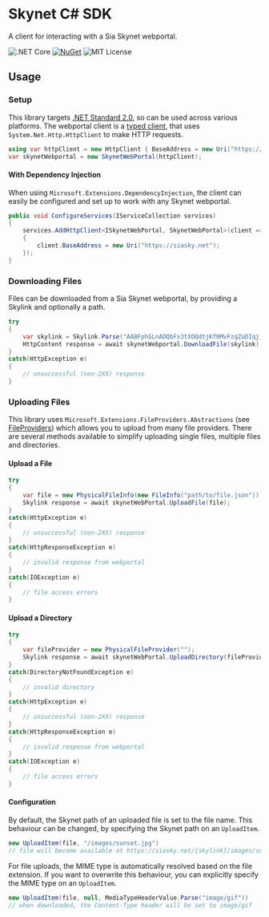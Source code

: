 # Skynet C# SDK

A client for interacting with a Sia Skynet webportal.

![.NET Core](https://github.com/drmathias/csharp-skynet/workflows/.NET%20Core/badge.svg?branch=master) [![NuGet](https://img.shields.io/nuget/v/Sia.Skynet)](https://www.nuget.org/packages/Sia.Skynet/) ![MIT License](https://img.shields.io/github/license/drmathias/csharp-skynet)

## Usage

### Setup

This library targets [.NET Standard 2.0](https://docs.microsoft.com/en-us/dotnet/standard/net-standard#net-implementation-support), so can be used across various platforms. The webportal client is a [typed client](https://docs.microsoft.com/en-us/aspnet/core/fundamentals/http-requests#typed-clients), that uses `System.Net.Http.HttpClient` to make HTTP requests.

```csharp
using var httpClient = new HttpClient { BaseAddress = new Uri("https://siasky.net") };
var skynetWebportal = new SkynetWebPortal(httpClient);
```

#### With Dependency Injection

When using `Microsoft.Extensions.DependencyInjection`, the client can easily be configured and set up to work with any Skynet webportal.

```csharp
public void ConfigureServices(IServiceCollection services)
{
    services.AddHttpClient<ISkynetWebPortal, SkynetWebPortal>(client =>
    {
        client.BaseAddress = new Uri("https://siasky.net");
    });
}
```

### Downloading Files

Files can be downloaded from a Sia Skynet webportal, by providing a Skylink and optionally a path.

```csharp
try
{
    var skylink = Skylink.Parse("AABFphGLnADQbFx3tXOQdtjKf0MvFzqZoDIqj_VaebkqcA");
    HttpContent response = await skynetWebportal.DownloadFile(skylink);
}
catch(HttpException e)
{
    // unsuccessful (non-2XX) response
}
```

### Uploading Files

This library uses `Microsoft.Extensions.FileProviders.Abstractions` (see [FileProviders](https://docs.microsoft.com/en-us/aspnet/core/fundamentals/file-providers)) which allows you to upload from many file providers. There are several methods available to simplify uploading single files, multiple files and directories.

#### Upload a File

```csharp
try
{
    var file = new PhysicalFileInfo(new FileInfo("path/to/file.json"));
    Skylink response = await skynetWebPortal.UploadFile(file);
}
catch(HttpException e)
{
    // unsuccessful (non-2XX) response
}
catch(HttpResponseException e)
{
    // invalid response from webportal
}
catch(IOException e)
{
    // file access errors
}
```

#### Upload a Directory

```csharp
try
{
    var fileProvider = new PhysicalFileProvider("");
    Skylink response = await skynetWebPortal.UploadDirectory(fileProvider, "directory/to/upload", recurse: true);
}
catch(DirectoryNotFoundException e)
{
    // invalid directory
}
catch(HttpException e)
{
    // unsuccessful (non-2XX) response
}
catch(HttpResponseException e)
{
    // invalid response from webportal
}
catch(IOException e)
{
    // file access errors
}
```

#### Configuration

By default, the Skynet path of an uploaded file is set to the file name. This behaviour can be changed, by specifying the Skynet path on an `UploadItem`.

```csharp
new UploadItem(file, "/images/sunset.jpg")
// file will become available at https://siasky.net/{skylink}/images/sunset.jpg
```

For file uploads, the MIME type is automatically resolved based on the file extension. If you want to overwrite this behaviour, you can explicitly specify the MIME type on an `UploadItem`.

```csharp
new UploadItem(file, null, MediaTypeHeaderValue.Parse("image/gif"))
// when downloaded, the Content-Type header will be set to image/gif
```
